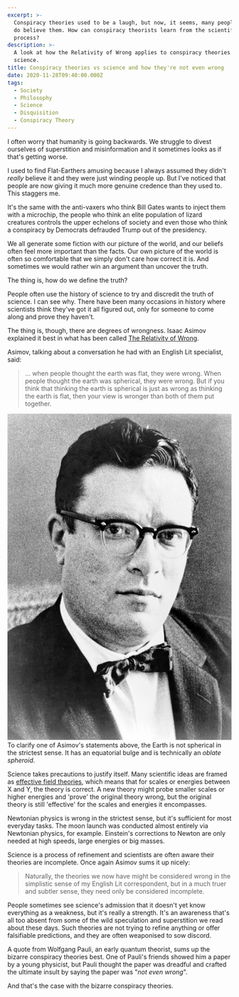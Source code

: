 ```yaml
---
excerpt: >-
  Conspiracy theories used to be a laugh, but now, it seems, many people really
  do believe them. How can conspiracy theorists learn from the scientific
  process?
description: >-
  A look at how the Relativity of Wrong applies to conspiracy theories and
  science.
title: Conspiracy theories vs science and how they're not even wrong
date: 2020-11-28T09:40:00.000Z
tags:
  - Society
  - Philosophy
  - Science
  - Disquisition
  - Conspiracy Theory
---
```

I often worry that humanity is going backwards. We struggle to divest ourselves of superstition and misinformation and it sometimes looks as if that's getting worse.

I used to find Flat-Earthers amusing because I always assumed they didn't *really* believe it and they were just winding people up. But I've noticed that people are now giving it much more genuine credence than they used to. This staggers me.

It's the same with the anti-vaxers who think Bill Gates wants to inject them with a microchip, the people who think an elite population of lizard creatures controls the upper echelons of society and even those who think a conspiracy by Democrats defrauded Trump out of the presidency.

We all generate some fiction with our picture of the world, and our beliefs often feel more important than the facts. Our own picture of the world is often so comfortable that we simply don't care how correct it is. And sometimes we would rather win an argument than uncover the truth. 

The thing is, how do we define the truth?

People often use the history of science to try and discredit the truth of science. I can see why. There have been many occasions in history where scientists think they've got it all figured out, only for someone to come along and prove they haven't.

The thing is, though, there are degrees of wrongness. Isaac Asimov explained it best in what has been called [The Relativity of Wrong](https://chem.tufts.edu/AnswersInScience/RelativityofWrong.htm).

Asimov, talking about a conversation he had with an English Lit specialist, said:

> … when people thought the earth was flat, they were wrong. When people thought the earth was spherical, they were wrong. But if you think that thinking the earth is spherical is just as wrong as thinking the earth is flat, then your view is wronger than both of them put together.

![Black and white photograph of Isaac Asimov.](/assets/images/posts/2020/11/2020-11-28-asimov.jpg "caption=Isaac Asimov|class=s50 right|title=Isaac Asimov|@itemprop=image")To clarify one of Asimov's statements above, the Earth is not spherical in the strictest sense. It has an equatorial bulge and is technically an *oblate spheroid*.

Science takes precautions to justify itself. Many scientific ideas are framed as [effective field theories](https://en.wikipedia.org/wiki/Effective_field_theory), which means that for scales or energies between X and Y, the theory is correct. A new theory might probe smaller scales or higher energies and 'prove' the original theory wrong, but the original theory is still 'effective' for the scales and energies it encompasses.

Newtonian physics is wrong in the strictest sense, but it's sufficient for most everyday tasks. The moon launch was conducted almost entirely via Newtonian physics, for example. Einstein's corrections to Newton are only needed at high speeds, large energies or big masses. 

Science is a process of refinement and scientists are often aware their theories are incomplete. Once again Asimov sums it up nicely:

> Naturally, the theories we now have might be considered wrong in the simplistic sense of my English Lit correspondent, but in a much truer and subtler sense, they need only be considered incomplete.

People sometimes see science's admission that it doesn't yet know everything as a weakness, but it's really a strength. It's an awareness that's all too absent from some of the wild speculation and superstition we read about these days. Such theories are not trying to refine anything or offer falsifiable predictions, and they are often weaponised to sow discord.

A quote from Wolfgang Pauli, an early quantum theorist, sums up the bizarre conspiracy theories best. One of Pauli's friends showed him a paper by a young physicist, but Pauli thought the paper was dreadful and crafted the ultimate insult by saying the paper was "*not even wrong*".

And that's the case with the bizarre conspiracy theories.

